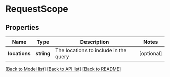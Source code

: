 # RequestScope

## Properties
Name | Type | Description | Notes
------------ | ------------- | ------------- | -------------
**locations** | **string** | The locations to include in the query | [optional] 

[[Back to Model list]](../README.md#documentation-for-models) [[Back to API list]](../README.md#documentation-for-api-endpoints) [[Back to README]](../README.md)


